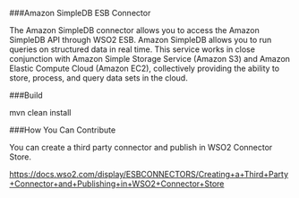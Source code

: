 ###Amazon SimpleDB ESB Connector

The Amazon SimpleDB connector allows you to access the Amazon SimpleDB API through WSO2 ESB. Amazon SimpleDB allows you to run queries on structured data in real time. This service works in close conjunction with Amazon Simple Storage Service (Amazon S3) and Amazon Elastic Compute Cloud (Amazon EC2), collectively providing the ability to store, process, and query data sets in the cloud.

###Build

mvn clean install

###How You Can Contribute

You can create a third party connector and publish in WSO2 Connector Store.

https://docs.wso2.com/display/ESBCONNECTORS/Creating+a+Third+Party+Connector+and+Publishing+in+WSO2+Connector+Store